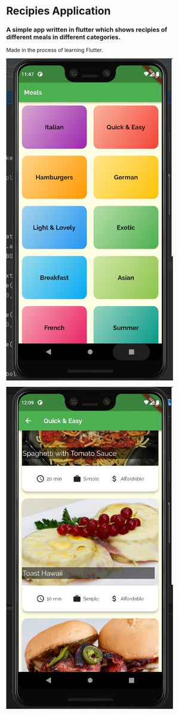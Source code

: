 # Recipies Application

### A simple app written in flutter which shows recipies of different meals in different categories.
Made in the process of learning Flutter.


![alt text](https://github.com/Umar-Waseem/Recipe_App/blob/master/main%20screen.jpg)

![alt text](https://github.com/Umar-Waseem/Recipe_App/blob/master/screen%202.jpg)
